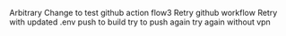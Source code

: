 Arbitrary Change to test github action flow3
Retry github workflow
Retry with updated .env
push to build
try to push again
try again without vpn